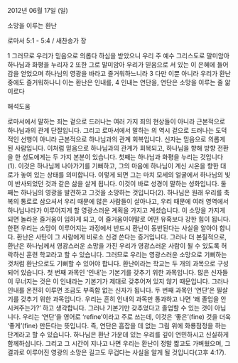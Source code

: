 2012년 06월 17일 (일)

소망을 이루는 환난



로마서 5:1 - 5:4 / 새찬송가  장


1 그러므로 우리가 믿음으로 의롭다 하심을 받았으니 우리 주 예수 그리스도로 말미암아 하나님과 화평을 누리자
2 또한 그로 말미암아 우리가 믿음으로 서 있는 이 은혜에 들어감을 얻었으며 하나님의 영광을 바라고 즐거워하느니라
3 다만 이뿐 아니라 우리가 환난 중에도 즐거워하나니 이는 환난은 인내를,
4 인내는 연단을, 연단은 소망을 이루는 줄 앎이로다

해석도움





로마서에서 말하는 죄는 겉으로 드러나는 여러 가지 죄의 현상들이 아니라 근본적으로 하나님과의 관계 단절입니다. 그리고 로마서에서 말하는 의 역시 겉으로 드러나는 도덕적인 선행이 아니라 근본적으로 하나님과의 관계 회복입니다. 신자는 믿음으로 의롭게 된 사람입니다. 이처럼 믿음으로 하나님과의 관계가 회복되고, 하나님을 향해 방향 전환을 한 성도에게는 두 가지 본분이 있습니다.
첫째는 하나님과 화평을 누리는 것입니다(1). 이것은 하나님께 나아가기를 기뻐하고, 그의 마음에 하나님이 계신 시온을 향한 대로가 놓여 있는 상태를 의미합니다. 이렇게 되면 그는 마치 모세의 얼굴에서 하나님의 빛이 반사되었던 것과 같은 삶을 살게 됩니다. 이것이 바로 성경이 말하는 성화입니다. 둘째는 하나님의 영광을 발견하고 그것을 소망하는 것입니다(2). 하나님은 원래 우리를 축복의 통로로 삼으셔서 우리 때문에 많은 사람들이 살아나고, 우리 때문에 여러 영역에서 하나님나라가 이루어지게 할 영광스러운 계획을 가지고 계셨습니다. 이 소망을 가지게 되면 놀라운 즐거움이 임하게 되고, 이 즐거움이야말로 어떤 유혹보다 강한 힘이 됩니다.
한편 우리는 소망이 이루어지는 과정에서 반드시 환난이 동반된다는 사실을 알아야 합니다. 환난은 사탄이 그 사람에게 비로소 신경 쓴다는 증거입니다. 그러나 더 본질적으로, 환난은 하나님께서 영광스러운 소망을 가진 우리가 영광스러운 사람이 될 수 있도록 허락하신 훈련 학교라고 할 수 있습니다. 그러므로 우리는 영광스러운 소망으로 기뻐하는 것처럼 환난으로도 기뻐할 수 있어야 합니다.
환난이라는 학교는 두 개의 과목으로 구성되어 있습니다. 첫 번째 과목인 ‘인내’는 기본기를 갖추기 위한 과목입니다. 많은 신자들이 무너지는 것은 이 인내라는 기본기가 제대로 갖추어져 있지 않기 때문입니다. 그러나 인내를 온전히 이루면 조금도 부족함 없는 신자가 됩니다. 두 번째 과목인 ‘연단’은 필살기를 갖추기 위한 과목입니다. 우리는 흔히 인내의 과목만 통과하고 나면 ‘왜 졸업을 안 시켜주는가?’ 하고 생각합니다. 그러나 기본기만 갖추었다고 졸업할 수 있는 것이 아닙니다. 우리는 ‘연단’을 영어로 ‘refine’이라고 주로 쓰는데, 이것은 ‘좋은’(fine) 것을 더욱 ‘좋게’(fine) 만든다는 뜻입니다. 즉, 연단은 흠잡을 데 없는 그림 위에 화룡점정을 하는 단계라고 할 수 있습니다.
하나님은 환난 가운데 있는 우리를 깊이 연민하시고 신실하게 함께하십니다. 그리고 그 시간이 지나고 나면 우리는 환난이 정말 짧고도 가벼웠으며, 그 결과로 이루어진 영광의 소망은 길고도 무겁다는 사실을 알게 될 것입니다(고후 4:17).